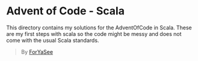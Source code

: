 # Advent of Code - Scala
This directory contains my solutions for the AdventOfCode in Scala.
These are my first steps with scala so the code might be messy and does not come with the usual Scala standards.

> By [ForYaSee](https://www.github.com/ForYaSee)